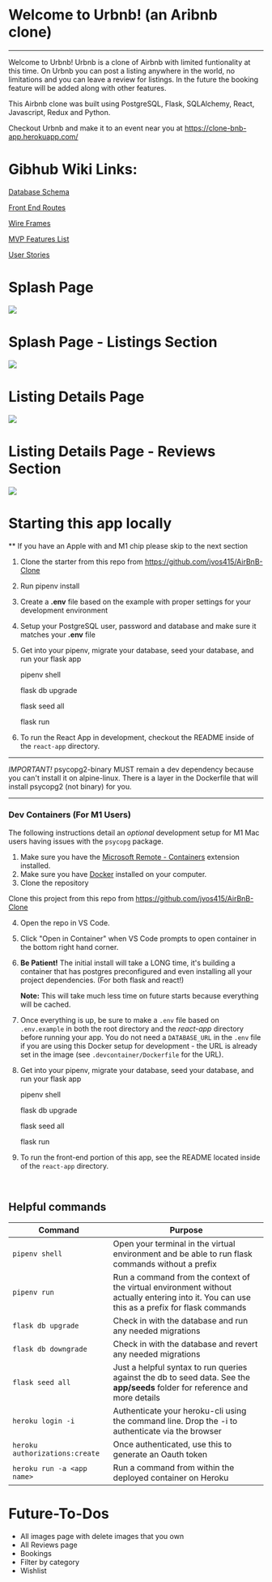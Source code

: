 # Welcome to Urbnb! (an Aribnb clone)

-----------------------------------------------------------------------------------------------------

Welcome to Urbnb! Urbnb is a clone of Airbnb with limited funtionality at this time. On Urbnb you can post a listing anywhere in the world, no limitations and you can leave a review for listings. In the future the booking feature will be added along with other features.

This Airbnb clone was built using PostgreSQL, Flask, SQLAlchemy, React, Javascript, Redux and Python.

Checkout Urbnb and make it to an event near you at https://clone-bnb-app.herokuapp.com/

# Gibhub Wiki Links:

[Database Schema](https://github.com/jvos415/AirBnB-Clone/wiki/Database-Schema)

[Front End Routes](https://github.com/jvos415/AirBnB-Clone/wiki/Front-End-Routes)

[Wire Frames](https://github.com/jvos415/AirBnB-Clone/wiki/Wire-Frames)

[MVP Features List](https://github.com/jvos415/AirBnB-Clone/wiki/MVP-Feature-List)

[User Stories](https://github.com/jvos415/AirBnB-Clone/wiki/User-Stories)

# Splash Page

<img src="react-app/src/images/README-Images/Splash.png"/>

# Splash Page - Listings Section

<img src="react-app/src/images/README-Images/Listings.png"/>

# Listing Details Page

<img src="react-app/src/images/README-Images/Listing-Details.png"/>

# Listing Details Page - Reviews Section

<img src="react-app/src/images/README-Images/Reviews.png"/>

# Starting this app locally
** If you have an Apple with and M1 chip please skip to the next section

1. Clone the starter from this repo from https://github.com/jvos415/AirBnB-Clone

2. Run pipenv install

3. Create a **.env** file based on the example with proper settings for your
   development environment

4. Setup your PostgreSQL user, password and database and make sure it matches your **.env** file

5. Get into your pipenv, migrate your database, seed your database, and run your flask app

   pipenv shell

   flask db upgrade

   flask seed all

   flask run

6. To run the React App in development, checkout the README inside of the `react-app` directory.

***
*IMPORTANT!*
   psycopg2-binary MUST remain a dev dependency because you can't install it on alpine-linux.
   There is a layer in the Dockerfile that will install psycopg2 (not binary) for you.
***

### Dev Containers (For M1 Users)
The following instructions detail an *optional* development setup for M1 Mac users having issues with the `psycopg` package.

1. Make sure you have the [Microsoft Remote - Containers](https://marketplace.visualstudio.com/items?itemName=ms-vscode-remote.remote-containers) extension installed. 
2. Make sure you have [Docker](https://www.docker.com/products/docker-desktop/) installed on your computer. 
3. Clone the repository

Clone this project from this repo from https://github.com/jvos415/AirBnB-Clone
 
4. Open the repo in VS Code. 
5. Click "Open in Container" when VS Code prompts to open container in the bottom right hand corner. 
6. **Be Patient!** The initial install will take a LONG time, it's building a container that has postgres preconfigured and even installing all your project dependencies. (For both flask and react!)

   **Note:** This will take much less time on future starts because everything will be cached.

7. Once everything is up, be sure to make a `.env` file based on `.env.example` in both the root directory and the *react-app* directory before running your app. You do not need a `DATABASE_URL` in the `.env` file if you are using this Docker setup for development - the URL is already set in the image (see `.devcontainer/Dockerfile` for the URL).

8. Get into your pipenv, migrate your database, seed your database, and run your flask app

   pipenv shell

   flask db upgrade

   flask seed all

   flask run

9. To run the front-end portion of this app, see the README located inside of the `react-app` directory.

<br>

## Helpful commands
|    Command            |    Purpose    |
| -------------         | ------------- |
| `pipenv shell`        | Open your terminal in the virtual environment and be able to run flask commands without a prefix |
| `pipenv run`          | Run a command from the context of the virtual environment without actually entering into it. You can use this as a prefix for flask commands  |
| `flask db upgrade`    | Check in with the database and run any needed migrations  |
| `flask db downgrade`  | Check in with the database and revert any needed migrations  |
| `flask seed all`      | Just a helpful syntax to run queries against the db to seed data. See the **app/seeds** folder for reference and more details |
| `heroku login -i`      | Authenticate your heroku-cli using the command line. Drop the -i to authenticate via the browser |
| `heroku authorizations:create` | Once authenticated, use this to generate an Oauth token |
| `heroku run -a <app name>` | Run a command from within the deployed container on Heroku |

# Future-To-Dos

* All images page with delete images that you own
* All Reviews page
* Bookings
* Filter by category
* Wishlist
